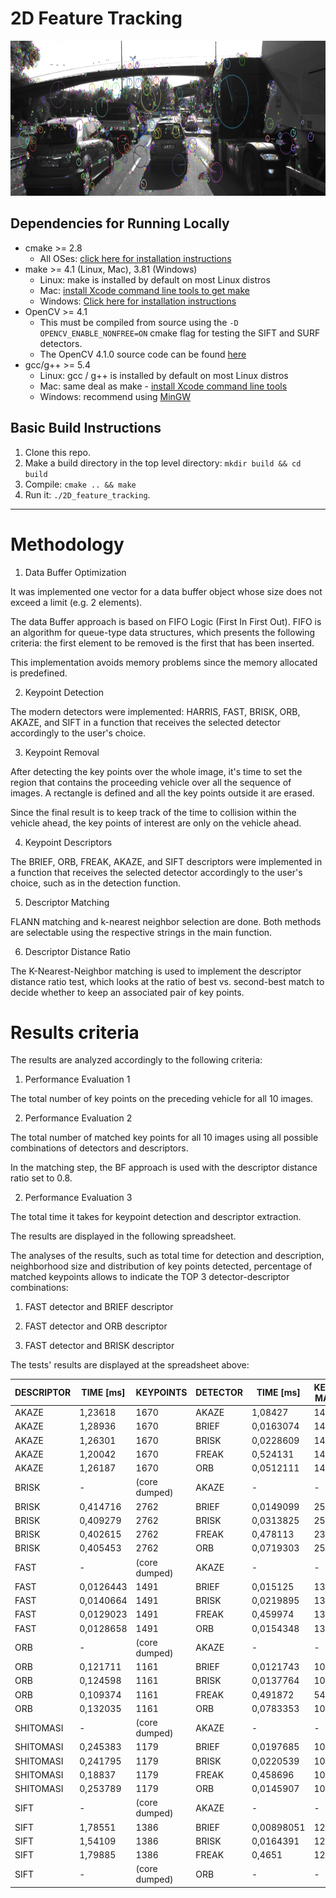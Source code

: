 # 2D Feature Tracking

<img src="images/keypoints.png" width="820" height="248" />

## Dependencies for Running Locally
* cmake >= 2.8
  * All OSes: [click here for installation instructions](https://cmake.org/install/)
* make >= 4.1 (Linux, Mac), 3.81 (Windows)
  * Linux: make is installed by default on most Linux distros
  * Mac: [install Xcode command line tools to get make](https://developer.apple.com/xcode/features/)
  * Windows: [Click here for installation instructions](http://gnuwin32.sourceforge.net/packages/make.htm)
* OpenCV >= 4.1
  * This must be compiled from source using the `-D OPENCV_ENABLE_NONFREE=ON` cmake flag for testing the SIFT and SURF detectors.
  * The OpenCV 4.1.0 source code can be found [here](https://github.com/opencv/opencv/tree/4.1.0)
* gcc/g++ >= 5.4
  * Linux: gcc / g++ is installed by default on most Linux distros
  * Mac: same deal as make - [install Xcode command line tools](https://developer.apple.com/xcode/features/)
  * Windows: recommend using [MinGW](http://www.mingw.org/)

## Basic Build Instructions

1. Clone this repo.
2. Make a build directory in the top level directory: `mkdir build && cd build`
3. Compile: `cmake .. && make`
4. Run it: `./2D_feature_tracking`.

---

# Methodology

1.  Data Buffer Optimization

It was implemented one vector for a data buffer object whose size does not exceed a limit (e.g. 2 elements). 

The data Buffer approach is based on FIFO Logic (First In First Out). FIFO is an algorithm for queue-type data structures, which presents the following criteria: the first element to be removed is the first that has been inserted.

This implementation avoids memory problems since the memory allocated is predefined.

2. Keypoint Detection

The modern detectors were implemented: HARRIS, FAST, BRISK, ORB, AKAZE, and SIFT in a function that receives the selected detector accordingly to the user's choice.

3. Keypoint Removal

After detecting the key points over the whole image, it's time to set the region that contains the proceeding vehicle over all the sequence of images. A rectangle is defined and all the key points outside it are erased.

Since the final result is to keep track of the time to collision within the vehicle ahead, the key points of interest are only on the vehicle ahead.

4. Keypoint Descriptors

The  BRIEF, ORB, FREAK, AKAZE, and SIFT descriptors were implemented in a function that receives the selected detector accordingly to the user's choice, such as in the detection function.

5. Descriptor Matching

FLANN matching and k-nearest neighbor selection are done. Both methods are selectable using the respective strings in the main function.

6. Descriptor Distance Ratio

The K-Nearest-Neighbor matching is used to implement the descriptor distance ratio test, which looks at the ratio of best vs. second-best match to decide whether to keep an associated pair of key points.

# Results criteria

The results are analyzed accordingly to the following criteria:

1. Performance Evaluation 1

The total number of key points on the preceding vehicle for all 10 images.

2. Performance Evaluation 2

The total number of matched key points for all 10 images using all possible combinations of detectors and descriptors. 

In the matching step, the BF approach is used with the descriptor distance ratio set to 0.8.

2. Performance Evaluation 3

The total time it takes for keypoint detection and descriptor extraction.

The results are displayed in the following spreadsheet.

The analyses of the results, such as total time for detection and description, neighborhood size and distribution of key points detected, percentage of matched keypoints allows to indicate the TOP 3 detector-descriptor combinations:

1. FAST detector and BRIEF descriptor 

2. FAST detector and ORB descriptor

3. FAST detector and BRISK descriptor

The tests' results are displayed at the spreadsheet above:

| DESCRIPTOR | TIME [ms] | KEYPOINTS     | DETECTOR | TIME [ms]  | KEYPOINT MATCHES | %           | TOTAL TIME [ms] |
|------------|-----------|---------------|----------|------------|------------------|-------------|-----------------|
| AKAZE      | 1,23618   | 1670          | AKAZE    | 1,08427    | 1491             | 0,892814371 | 2,32045         |
| AKAZE      | 1,28936   | 1670          | BRIEF    | 0,0163074  | 1491             | 0,892814371 | 1,30027         |
| AKAZE      | 1,26301   | 1670          | BRISK    | 0,0228609  | 1491             | 0,892814371 | 1,28588         |
| AKAZE      | 1,20042   | 1670          | FREAK    | 0,524131   | 1491             | 0,892814371 | 1,72455         |
| AKAZE      | 1,26187   | 1670          | ORB      | 0,0512111  | 1491             | 0,892814371 | 1,31308         |
| BRISK      | -         | (core dumped) | AKAZE    | -          | -                | -           | -               |
| BRISK      | 0,414716  | 2762          | BRIEF    | 0,0149099  | 2508             | 0,908037654 | 0,429626        |
| BRISK      | 0,409279  | 2762          | BRISK    | 0,0313825  | 2508             | 0,908037654 | 0,440661        |
| BRISK      | 0,402615  | 2762          | FREAK    | 0,478113   | 2326             | 0,842143374 | 0,880727        |
| BRISK      | 0,405453  | 2762          | ORB      | 0,0719303  | 2508             | 0,908037654 | 0,477384        |
| FAST       | -         | (core dumped) | AKAZE    | -          | -                | -           | -               |
| FAST       | 0,0126443 | 1491          | BRIEF    | 0,015125   | 1348             | 0,904091214 | 0,0277693       |
| FAST       | 0,0140664 | 1491          | BRISK    | 0,0219895  | 1348             | 0,904091214 | 0,0360559       |
| FAST       | 0,0129023 | 1491          | FREAK    | 0,459974   | 1348             | 0,904091214 | 0,472876        |
| FAST       | 0,0128658 | 1491          | ORB      | 0,0154348  | 1348             | 0,904091214 | 0,0283006       |
| ORB        | -         | (core dumped) | AKAZE    | -          | -                | -           | -               |
| ORB        | 0,121711  | 1161          | BRIEF    | 0,0121743  | 1033             | 0,889750215 | 0,133885        |
| ORB        | 0,124598  | 1161          | BRISK    | 0,0137764  | 1033             | 0,889750215 | 0,138375        |
| ORB        | 0,109374  | 1161          | FREAK    | 0,491872   | 549              | 0,472868217 | 0,601246        |
| ORB        | 0,132035  | 1161          | ORB      | 0,0783353  | 1033             | 0,889750215 | 0,210371        |
| SHITOMASI  | -         | (core dumped) | AKAZE    | -          | -                | -           | -               |
| SHITOMASI  | 0,245383  | 1179          | BRIEF    | 0,0197685  | 1067             | 0,905004241 | 0,265151        |
| SHITOMASI  | 0,241795  | 1179          | BRISK    | 0,0220539  | 1067             | 0,905004241 | 0,263848        |
| SHITOMASI  | 0,18837   | 1179          | FREAK    | 0,458696   | 1067             | 0,905004241 | 0,647066        |
| SHITOMASI  | 0,253789  | 1179          | ORB      | 0,0145907  | 1067             | 0,905004241 | 0,268379        |
| SIFT       | -         | (core dumped) | AKAZE    | -          | -                | -           | -               |
| SIFT       | 1,78551   | 1386          | BRIEF    | 0,00898051 | 1249             | 0,901154401 | 1,79449         |
| SIFT       | 1,54109   | 1386          | BRISK    | 0,0164391  | 1248             | 0,9004329   | 1,55753         |
| SIFT       | 1,79885   | 1386          | FREAK    | 0,4651     | 1239             | 0,893939394 | 2,26395         |
| SIFT       | -         | (core dumped) | ORB      | -          | -                | -           | -               |
